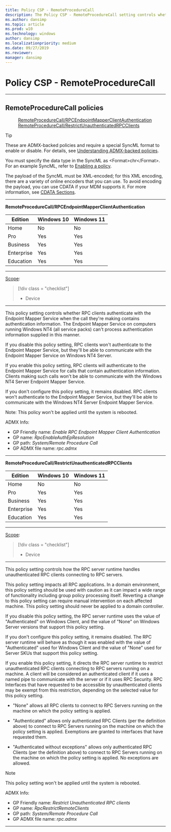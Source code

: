 ```yaml
---
title: Policy CSP - RemoteProcedureCall
description: The Policy CSP - RemoteProcedureCall setting controls whether RPC clients authenticate when the call they're making contains authentication information.
ms.author: dansimp
ms.topic: article
ms.prod: w10
ms.technology: windows
author: dansimp
ms.localizationpriority: medium
ms.date: 09/27/2019
ms.reviewer: 
manager: dansimp
---
```


# Policy CSP - RemoteProcedureCall


<hr/>

<!--Policies-->
## RemoteProcedureCall policies  

<dl>
  <dd>
    <a href="#remoteprocedurecall-rpcendpointmapperclientauthentication">RemoteProcedureCall/RPCEndpointMapperClientAuthentication</a>
  </dd>
  <dd>
    <a href="#remoteprocedurecall-restrictunauthenticatedrpcclients">RemoteProcedureCall/RestrictUnauthenticatedRPCClients</a>
  </dd>
</dl>

> [!TIP]
> These are ADMX-backed policies and require a special SyncML format to enable or disable.  For details, see [Understanding ADMX-backed policies](./understanding-admx-backed-policies.md).
> 
> You must specify the data type in the SyncML as &lt;Format&gt;chr&lt;/Format&gt;. For an example SyncML, refer to [Enabling a policy](./understanding-admx-backed-policies.md#enabling-a-policy).
> 
> The payload of the SyncML must be XML-encoded; for this XML encoding, there are a variety of online encoders that you can use. To avoid encoding the payload, you can use CDATA if your MDM supports it.  For more information, see [CDATA Sections](http://www.w3.org/TR/REC-xml/#sec-cdata-sect).

<hr/>

<!--Policy-->
<a href="" id="remoteprocedurecall-rpcendpointmapperclientauthentication"></a>**RemoteProcedureCall/RPCEndpointMapperClientAuthentication**  

<!--SupportedSKUs-->

|Edition|Windows 10|Windows 11|
|--- |--- |--- |
|Home|No|No|
|Pro|Yes|Yes|
|Business|Yes|Yes|
|Enterprise|Yes|Yes|
|Education|Yes|Yes|

<!--/SupportedSKUs-->
<hr/>

<!--Scope-->
[Scope](./policy-configuration-service-provider.md#policy-scope):

> [!div class = "checklist"]
> * Device

<hr/>

<!--/Scope-->
<!--Description-->
This policy setting controls whether RPC clients authenticate with the Endpoint Mapper Service when the call they're making contains authentication information.   The Endpoint Mapper Service on computers running Windows NT4 (all service packs) can't process authentication information supplied in this manner. 

If you disable this policy setting, RPC clients won't authenticate to the Endpoint Mapper Service, but they'll be able to communicate with the Endpoint Mapper Service on Windows NT4 Server.

If you enable this policy setting, RPC clients will authenticate to the Endpoint Mapper Service for calls that contain authentication information.  Clients making such calls won't be able to communicate with the Windows NT4 Server Endpoint Mapper Service.

If you don't configure this policy setting, it remains disabled.  RPC clients won't authenticate to the Endpoint Mapper Service, but they'll be able to communicate with the Windows NT4 Server Endpoint Mapper Service.

Note: This policy won't be applied until the system is rebooted.

<!--/Description-->

<!--ADMXBacked-->
ADMX Info:  
-   GP Friendly name: *Enable RPC Endpoint Mapper Client Authentication*
-   GP name: *RpcEnableAuthEpResolution*
-   GP path: *System/Remote Procedure Call*
-   GP ADMX file name: *rpc.admx*

<!--/ADMXBacked-->
<!--/Policy-->

<hr/>

<!--Policy-->
<a href="" id="remoteprocedurecall-restrictunauthenticatedrpcclients"></a>**RemoteProcedureCall/RestrictUnauthenticatedRPCClients**  

<!--SupportedSKUs-->

|Edition|Windows 10|Windows 11|
|--- |--- |--- |
|Home|No|No|
|Pro|Yes|Yes|
|Business|Yes|Yes|
|Enterprise|Yes|Yes|
|Education|Yes|Yes|

<!--/SupportedSKUs-->
<hr/>

<!--Scope-->
[Scope](./policy-configuration-service-provider.md#policy-scope):

> [!div class = "checklist"]
> * Device

<hr/>

<!--/Scope-->
<!--Description-->
This policy setting controls how the RPC server runtime handles unauthenticated RPC clients connecting to RPC servers.

This policy setting impacts all RPC applications.  In a domain environment, this policy setting should be used with caution as it can impact a wide range of functionality including group policy processing itself.  Reverting a change to this policy setting can require manual intervention on each affected machine.  This policy setting should never be applied to a domain controller.

If you disable this policy setting, the RPC server runtime uses the value of "Authenticated" on Windows Client, and the value of "None" on Windows Server versions that support this policy setting. 

If you don't configure this policy setting, it remains disabled.  The RPC server runtime will behave as though it was enabled with the value of "Authenticated" used for Windows Client and the value of "None" used for Server SKUs that support this policy setting. 

If you enable this policy setting, it directs the RPC server runtime to restrict unauthenticated RPC clients connecting to RPC servers running on a machine. A client will be considered an authenticated client if it uses a named pipe to communicate with the server or if it uses RPC Security. RPC Interfaces that have requested to be accessible by unauthenticated clients may be exempt from this restriction, depending on the selected value for this policy setting.

- "None" allows all RPC clients to connect to RPC Servers running on the machine on which the policy setting is applied.

- "Authenticated" allows only authenticated RPC Clients (per the definition above) to connect to RPC Servers running on the machine on which the policy setting is applied. Exemptions are granted to interfaces that have requested them.

- "Authenticated without exceptions" allows only authenticated RPC Clients (per the definition above) to connect to RPC Servers running on the machine on which the policy setting is applied.  No exceptions are allowed.

> [!NOTE]
> This policy setting won't be applied until the system is rebooted.

<!--/Description-->

<!--ADMXBacked-->
ADMX Info:  
-   GP Friendly name: *Restrict Unauthenticated RPC clients*
-   GP name: *RpcRestrictRemoteClients*
-   GP path: *System/Remote Procedure Call*
-   GP ADMX file name: *rpc.admx*

<!--/ADMXBacked-->
<!--/Policy-->
<hr/>

<!--/Policies-->

